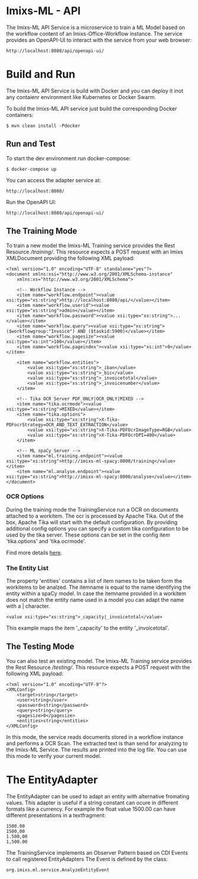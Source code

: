 # Imixs-ML - API

The Imixs-ML API Service is a microservice to train a ML Model based on the workflow content of an Imixs-Office-Workflow instance. The service provides an OpenAPI-UI to interact with the service from your web browser:

	http://localhost:8080/api/openapi-ui/




# Build and Run

The Imixs-ML API Service is build with Docker and you can deploy it inot any contaienr environment like Kubernetes or Docker Swarm. 

To build the Imixs-ML API service just build the corresponding Docker containers:

	$ mvn clean install -Pdocker

## Run and Test

To start the dev environment run docker-compose:

	$ docker-compose up
 
You can access the adapter service at:

	http://localhost:8080/
	
Run the OpenAPI UI:	

	http://localhost:8080/api/openapi-ui/
	





## The Training Mode

To train a new model the Imixs-ML Training service provides the Rest Resource */training/*. This resource expects a POST request with an Imixs XMLDocument providing the following XML payload:

	<?xml version="1.0" encoding="UTF-8" standalone="yes"?>
	<document xmlns:xsi="http://www.w3.org/2001/XMLSchema-instance"
		xmlns:xs="http://www.w3.org/2001/XMLSchema">
		
		<!-- Workflow Instance -->
		<item name="workflow.endpoint"><value xsi:type="xs:string">http://localhost:8080/api/</value></item>
		<item name="workflow.userid"><value xsi:type="xs:string">admin</value></item>
		<item name="workflow.password"><value xsi:type="xs:string">...</value></item>
		<item name="workflow.query"><value xsi:type="xs:string">($workflowgroup:"Invoice") AND ($taskid:5900)</value></item>
		<item name="workflow.pagesize"><value xsi:type="xs:int">100</value></item>
		<item name="workflow.pageindex"><value xsi:type="xs:int">0</value></item>
		
		<item name="workflow.entities">
			<value xsi:type="xs:string">_iban</value>
			<value xsi:type="xs:string">_bic</value>
			<value xsi:type="xs:string">_invoicetotal</value>
			<value xsi:type="xs:string">_invoicenumber</value>
		</item>
		
		<!-- Tika OCR Server PDF_ONLY|OCR_ONLY|MIXED -->
		<item name="tika.ocrmode"><value xsi:type="xs:string">MIXED</value></item>
		<item name="tika.options">
			<value xsi:type="xs:string">X-Tika-PDFocrStrategy=OCR_AND_TEXT_EXTRACTION</value>
			<value xsi:type="xs:string">X-Tika-PDFOcrImageType=RGB</value>
			<value xsi:type="xs:string">X-Tika-PDFOcrDPI=400</value>
		</item>
		
		<!-- ML spaCy Server -->
		<item name="ml.training.endpoint"><value xsi:type="xs:string">http://imixs-ml-spacy:8000/training</value></item>
		<item name="ml.analyse.endpoint"><value xsi:type="xs:string">http://imixs-ml-spacy:8000/analyse</value></item>
	</document>


### OCR Options

During the training mode the TrainingService run a OCR on documents attached to a workitem. The ocr is processed by Apache Tika.
Out of the box, Apache Tika will start with the default configuration. By providing additional config options you can specify a custom tika configuration to be used by the tika server. These options can be set in the config item 'tika.options' and 'tika.ocrmode'.

Find more details [here](https://github.com/imixs/imixs-archive/tree/master/imixs-archive-documents#the-tikadocumentservice).


### The Entity List

The property 'entities' contains a list of item names to be taken form the workitems to be analzed.
The itemname is equal to the name identifying the entity within a spaCy model. In case the itemname provided in a workitem does not match the entity name used in a model you can adapt the name with a | character.

	 
	<value xsi:type="xs:string">_capacity|_invoicetotal</value>

This example maps the item '_capacity' to the entity '_invoicetotal'.



## The Testing Mode

You can also test an existing model. The Imixs-ML Training service provides the Rest Resource */testing/*. This resource expects a POST request with the following XML payload:

	<?xml version="1.0" encoding="UTF-8"?>
	<XMLConfig>
		<target>string</target>
		<user>string</user>
		<password>string</password>
		<query>string</query>
		<pagesize>0</pagesize>
		<entities>string</entities>
	</XMLConfig>


In this mode, the service reads documents stored in a workflow instance and performs a OCR Scan. The extracted text is than send for analyzing to the Imixs-ML Service. The results are printed into the log file. 
You can use this mode to verify your current model.


# The EntityAdapter

The EntityAdapter can be used to  adapt an entity with alternative fromating values.  This adapter is useful if a string constant can ocure in different formats like a currency. For example the float value 1500.00 can have different presentations in a textfragment:


	1500.00
	1500,00
	1.500,00
	1,500.00
	
The TrainingService implements an Observer Pattern based on CDI Events to call registered EntityAdapters
The Event is defined by the class:

	org.imixs.ml.service.AnalyzeEntityEvent


